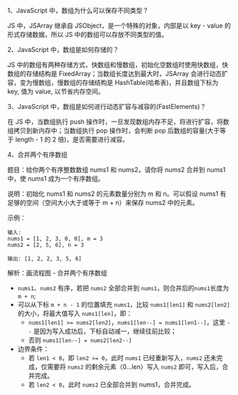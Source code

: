 1、JavaScript 中，数组为什么可以保存不同类型？

JS 中，JSArray 继承自 JSObject，是一个特殊的对象，内部是以 key - value 的形式存储数据，所以 JS 中的数组可以存放不同类型的值。

2、JavaScript 中，数组是如何存储的？

JS 中的数组有两种存储方式，快数组和慢数组，初始化空数组时使用快数组，快数组的存储结构是 FixedArray；当数组长度达到最大时，JSArray 会进行动态扩容，变为慢数组，慢数组的存储结构是 HashTable(哈希表)，并且数组下标为 key, 值为 value, 以节省内存空间。

3、JavaScript 中，数组是如何进行动态扩容与减容的(FastElements)？

在 JS 中，当数组执行 push 操作时，一旦发现数组内存不足，将进行扩容，将数组拷贝到新内存中；当数组执行 pop 操作时，会判断 pop 后数组的容量(⼤于等于 length - 1 的 2 倍)，是否需要进行减容。

4、合并两个有序数组

题目：给你两个有序整数数组 nums1 和 nums2，请你将 nums2 合并到 nums1 中，使 nums1 成为一个有序数组。

说明：初始化 nums1 和 nums2 的元素数量分别为 m 和 n。可以假设 nums1 有足够的空间（空间大小大于或等于 m + n）来保存 nums2 中的元素。

示例：

```plain text
输入:
nums1 = [1, 2, 3, 0, 0], m = 3
nums2 = [2, 5, 6], n = 3

输出: [1, 2, 2, 3, 5, 6]
```

解析：画流程图 - 合并两个有序数组

- `nums1`、`nums2` 有序，若把 `nums2` 全部合并到 `nums1`，则合并后的`nums1`长度为`m + n`;
- 可以从下标 `m + n - 1` 的位置填充 `nums1`，比较 `nums1[len1]` 和 `nums2[len2]`的大小，将最大值写入 `nums1[len]`，即：
  - `nums1[len1] >= nums2[len2]`，`nums1[len--] = nums1[len1--]`，这里 `--` 是因为写入成功后，下标自动减一，继续往前比较；
  - 否则 `nums1[len--] = nums2[len2--]`
- 边界条件：
  - 若 `len1 < 0`，即 `len2 >= 0`，此时 `nums1` 已经重新写入，`nums2` 还未完成，仅需要将 `nums2` 的剩余元素（0...len）写入 `nums2` 即可，写入后，合并完成。
  - 若 `len2 < 0`，此时 `nums2` 已全部合并到 nums1，合并完成。

